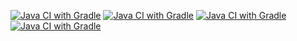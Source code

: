 [![Java CI with Gradle](https://github.com/NikitaLeon/API-arround/actions/workflows/main.yml/badge.svg)](https://github.com/NikitaLeon/API-arround/actions/workflows/main.yml)
[![Java CI with Gradle](https://github.com/NikitaLeon/API-arround/actions/workflows/main.yml/badge.svg)](https://github.com/NikitaLeon/API-arround/actions/workflows/main.yml)
[![Java CI with Gradle](https://github.com/NikitaLeon/API-arround/actions/workflows/main.yml/badge.svg?branch=main)](https://github.com/NikitaLeon/API-arround/actions/workflows/main.yml)
[![Java CI with Gradle](https://github.com/NikitaLeon/API-arround/actions/workflows/main.yml/badge.svg)](https://github.com/NikitaLeon/API-arround/actions/workflows/main.yml)
